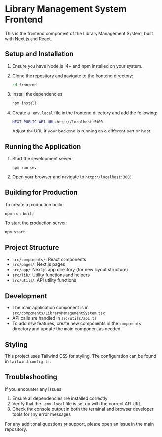 # Library Management System Frontend

This is the frontend component of the Library Management System, built with Next.js and React.

## Setup and Installation

1. Ensure you have Node.js 14+ and npm installed on your system.

2. Clone the repository and navigate to the frontend directory:
   ```bash
   cd frontend
   ```

3. Install the dependencies:
   ```bash
   npm install
   ```

4. Create a `.env.local` file in the frontend directory and add the following:
   ```bash
   NEXT_PUBLIC_API_URL=http://localhost:5000
   ```
   Adjust the URL if your backend is running on a different port or host.

## Running the Application

1. Start the development server:
   ```bash
   npm run dev
   ```

2. Open your browser and navigate to `http://localhost:3000`

## Building for Production

To create a production build:
   ```bash
   npm run build
   ```
To start the production server:
   ```bash
   npm start
   ```

## Project Structure

- `src/components/`: React components
- `src/pages/`: Next.js pages
- `src/app/`: Next.js app directory (for new layout structure)
- `src/lib/`: Utility functions and helpers
- `src/utils/`: API utility functions

## Development

- The main application component is in `src/components/LibraryManagementSystem.tsx`
- API calls are handled in `src/utils/api.ts`
- To add new features, create new components in the `components` directory and update the main component as needed

## Styling

This project uses Tailwind CSS for styling. The configuration can be found in `tailwind.config.ts`.

## Troubleshooting

If you encounter any issues:
1. Ensure all dependencies are installed correctly
2. Verify that the `.env.local` file is set up with the correct API URL
3. Check the console output in both the terminal and browser developer tools for any error messages

For any additional questions or support, please open an issue in the main repository.